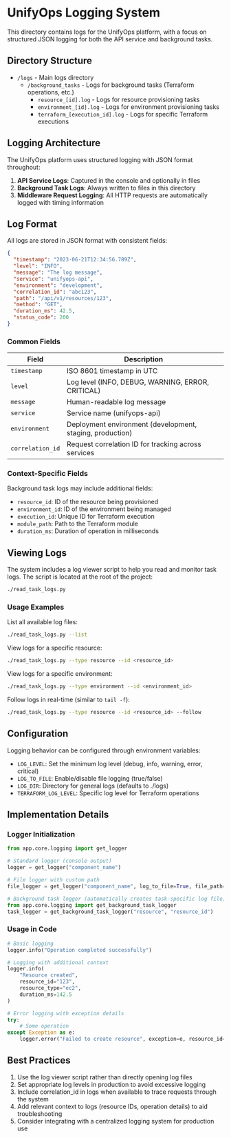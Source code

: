 # UnifyOps Logging System

This directory contains logs for the UnifyOps platform, with a focus on structured JSON logging for both the API service and background tasks.

## Directory Structure

- `/logs` - Main logs directory
  - `/background_tasks` - Logs for background tasks (Terraform operations, etc.)
    - `resource_[id].log` - Logs for resource provisioning tasks
    - `environment_[id].log` - Logs for environment provisioning tasks
    - `terraform_[execution_id].log` - Logs for specific Terraform executions

## Logging Architecture

The UnifyOps platform uses structured logging with JSON format throughout:

1. **API Service Logs**: Captured in the console and optionally in files
2. **Background Task Logs**: Always written to files in this directory
3. **Middleware Request Logging**: All HTTP requests are automatically logged with timing information

## Log Format

All logs are stored in JSON format with consistent fields:

```json
{
  "timestamp": "2023-06-21T12:34:56.789Z",
  "level": "INFO",
  "message": "The log message",
  "service": "unifyops-api",
  "environment": "development",
  "correlation_id": "abc123",
  "path": "/api/v1/resources/123",
  "method": "GET",
  "duration_ms": 42.5,
  "status_code": 200
}
```

### Common Fields

| Field            | Description                                               |
| ---------------- | --------------------------------------------------------- |
| `timestamp`      | ISO 8601 timestamp in UTC                                 |
| `level`          | Log level (INFO, DEBUG, WARNING, ERROR, CRITICAL)         |
| `message`        | Human-readable log message                                |
| `service`        | Service name (unifyops-api)                               |
| `environment`    | Deployment environment (development, staging, production) |
| `correlation_id` | Request correlation ID for tracking across services       |

### Context-Specific Fields

Background task logs may include additional fields:

- `resource_id`: ID of the resource being provisioned
- `environment_id`: ID of the environment being managed
- `execution_id`: Unique ID for Terraform execution
- `module_path`: Path to the Terraform module
- `duration_ms`: Duration of operation in milliseconds

## Viewing Logs

The system includes a log viewer script to help you read and monitor task logs. The script is located at the root of the project:

```bash
./read_task_logs.py
```

### Usage Examples

List all available log files:

```bash
./read_task_logs.py --list
```

View logs for a specific resource:

```bash
./read_task_logs.py --type resource --id <resource_id>
```

View logs for a specific environment:

```bash
./read_task_logs.py --type environment --id <environment_id>
```

Follow logs in real-time (similar to `tail -f`):

```bash
./read_task_logs.py --type resource --id <resource_id> --follow
```

## Configuration

Logging behavior can be configured through environment variables:

- `LOG_LEVEL`: Set the minimum log level (debug, info, warning, error, critical)
- `LOG_TO_FILE`: Enable/disable file logging (true/false)
- `LOG_DIR`: Directory for general logs (defaults to ./logs)
- `TERRAFORM_LOG_LEVEL`: Specific log level for Terraform operations

## Implementation Details

### Logger Initialization

```python
from app.core.logging import get_logger

# Standard logger (console output)
logger = get_logger("component_name")

# File logger with custom path
file_logger = get_logger("component_name", log_to_file=True, file_path="/path/to/log.log")

# Background task logger (automatically creates task-specific log file)
from app.core.logging import get_background_task_logger
task_logger = get_background_task_logger("resource", "resource_id")
```

### Usage in Code

```python
# Basic logging
logger.info("Operation completed successfully")

# Logging with additional context
logger.info(
    "Resource created",
    resource_id="123",
    resource_type="ec2",
    duration_ms=142.5
)

# Error logging with exception details
try:
    # Some operation
except Exception as e:
    logger.error("Failed to create resource", exception=e, resource_id="123")
```

## Best Practices

1. Use the log viewer script rather than directly opening log files
2. Set appropriate log levels in production to avoid excessive logging
3. Include correlation_id in logs when available to trace requests through the system
4. Add relevant context to logs (resource IDs, operation details) to aid troubleshooting
5. Consider integrating with a centralized logging system for production use
